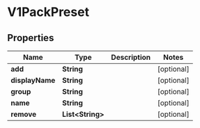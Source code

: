 # V1PackPreset

## Properties
Name | Type | Description | Notes
------------ | ------------- | ------------- | -------------
**add** | **String** |  |  [optional]
**displayName** | **String** |  |  [optional]
**group** | **String** |  |  [optional]
**name** | **String** |  |  [optional]
**remove** | **List&lt;String&gt;** |  |  [optional]
